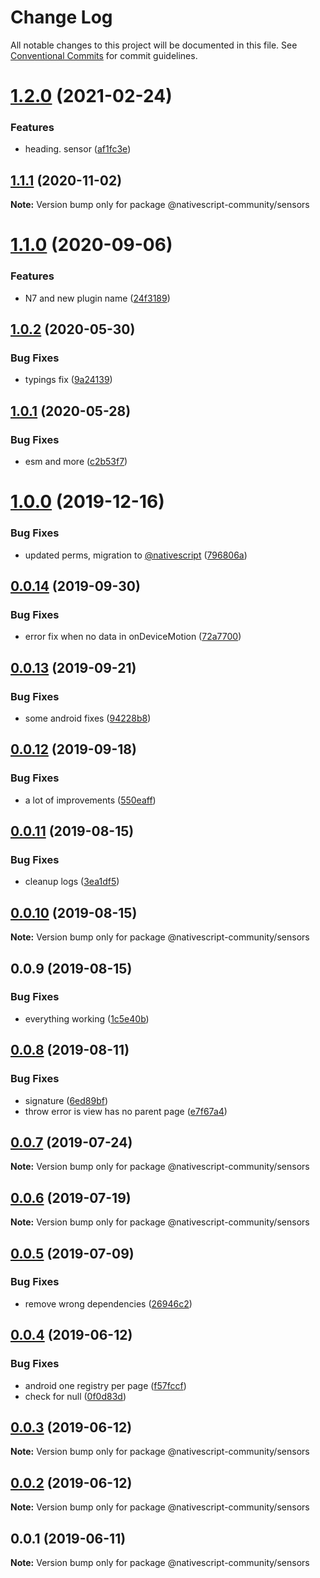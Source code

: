 # Change Log

All notable changes to this project will be documented in this file.
See [Conventional Commits](https://conventionalcommits.org) for commit guidelines.

# [1.2.0](https://github.com/Akylas/nativescript-sensors/compare/v1.1.1...v1.2.0) (2021-02-24)


### Features

* heading. sensor ([af1fc3e](https://github.com/Akylas/nativescript-sensors/commit/af1fc3e111d9eeea652af0aae00063d9380d0842))





## [1.1.1](https://github.com/Akylas/nativescript-sensors/compare/v1.1.0...v1.1.1) (2020-11-02)

**Note:** Version bump only for package @nativescript-community/sensors





# [1.1.0](https://github.com/Akylas/nativescript-sensors/compare/v1.0.2...v1.1.0) (2020-09-06)


### Features

* N7 and new plugin name ([24f3189](https://github.com/Akylas/nativescript-sensors/commit/24f3189fcafb7be7b262888de1afc5a97decfa58))





## [1.0.2](https://github.com/nativescript-community/sensors/compare/v1.0.1...v1.0.2) (2020-05-30)


### Bug Fixes

* typings fix ([9a24139](https://github.com/nativescript-community/sensors/commit/9a24139f8cbdc4ca3e93d254f7785cb9929eeb56))





## [1.0.1](https://github.com/nativescript-community/sensors/compare/v1.0.0...v1.0.1) (2020-05-28)


### Bug Fixes

* esm and more ([c2b53f7](https://github.com/nativescript-community/sensors/commit/c2b53f782416c1ae0cc92741811b6b7e770de721))





# [1.0.0](https://github.com/nativescript-community/sensors/compare/v0.0.14...v1.0.0) (2019-12-16)


### Bug Fixes

* updated perms, migration to [@nativescript](https://github.com/nativescript) ([796806a](https://github.com/nativescript-community/sensors/commit/796806ac8cdd27d5b9ea6de07a3df71f79a8b41e))





## [0.0.14](https://github.com/nativescript-community/sensors/compare/v0.0.13...v0.0.14) (2019-09-30)


### Bug Fixes

* error fix when no data in onDeviceMotion ([72a7700](https://github.com/nativescript-community/sensors/commit/72a7700))





## [0.0.13](https://github.com/nativescript-community/sensors/compare/v0.0.12...v0.0.13) (2019-09-21)


### Bug Fixes

* some android fixes ([94228b8](https://github.com/nativescript-community/sensors/commit/94228b8))





## [0.0.12](https://github.com/nativescript-community/sensors/compare/v0.0.11...v0.0.12) (2019-09-18)


### Bug Fixes

* a lot of improvements ([550eaff](https://github.com/nativescript-community/sensors/commit/550eaff))





## [0.0.11](https://github.com/nativescript-community/sensors/compare/v0.0.10...v0.0.11) (2019-08-15)


### Bug Fixes

* cleanup logs ([3ea1df5](https://github.com/nativescript-community/sensors/commit/3ea1df5))





## [0.0.10](https://github.com/nativescript-community/sensors/compare/v0.0.9...v0.0.10) (2019-08-15)

**Note:** Version bump only for package @nativescript-community/sensors





## 0.0.9 (2019-08-15)


### Bug Fixes

* everything working ([1c5e40b](https://github.com/nativescript-community/sensors/commit/1c5e40b))





## [0.0.8](https://github.com/nativescript-community/sensors/compare/v0.0.7...v0.0.8) (2019-08-11)


### Bug Fixes

* signature ([6ed89bf](https://github.com/nativescript-community/sensors/commit/6ed89bf))
* throw error is view has no parent page ([e7f67a4](https://github.com/nativescript-community/sensors/commit/e7f67a4))





## [0.0.7](https://github.com/nativescript-community/sensors/compare/v0.0.6...v0.0.7) (2019-07-24)

**Note:** Version bump only for package @nativescript-community/sensors





## [0.0.6](https://github.com/nativescript-community/sensors/compare/v0.0.5...v0.0.6) (2019-07-19)

**Note:** Version bump only for package @nativescript-community/sensors





## [0.0.5](https://github.com/nativescript-community/sensors/compare/v0.0.4...v0.0.5) (2019-07-09)


### Bug Fixes

* remove wrong dependencies ([26946c2](https://github.com/nativescript-community/sensors/commit/26946c2))





## [0.0.4](https://github.com/nativescript-community/sensors/compare/v0.0.3...v0.0.4) (2019-06-12)


### Bug Fixes

* android one registry per page ([f57fccf](https://github.com/nativescript-community/sensors/commit/f57fccf))
* check for null ([0f0d83d](https://github.com/nativescript-community/sensors/commit/0f0d83d))





## [0.0.3](https://github.com/nativescript-community/sensors/compare/v0.0.2...v0.0.3) (2019-06-12)

**Note:** Version bump only for package @nativescript-community/sensors





## [0.0.2](https://github.com/nativescript-community/sensors/compare/v0.0.1...v0.0.2) (2019-06-12)

**Note:** Version bump only for package @nativescript-community/sensors





## 0.0.1 (2019-06-11)

**Note:** Version bump only for package @nativescript-community/sensors
